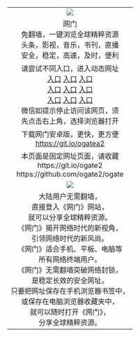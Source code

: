 <table>
  <tr>
    <td align=center><img src="https://cloud.githubusercontent.com/assets/11880933/13434984/f430fae2-e012-11e5-814f-c2df1e82b247.jpg" /></td>
  </tr>
  <tr>
    <td align=center>网门<br/>
      免翻墙，一键浏览全球精粹资源<br/>
      头条，影视，音乐，书刊，直播<br/>
      安全，稳定，高速，及时，便利<br/>
    </td>
  <tr>
    <td align=center>请尝试不同入口，进入动态网址<br/>
      <a href="https://s3.us-east-2.amazonaws.com/ogateo/show.htm?from=oGateg">入口</a>
      <a href="https://s3.eu-west-2.amazonaws.com/ogatel/show.htm?from=oGateg">入口</a>
      <a href="https://s3.ap-southeast-2.amazonaws.com/ogatey/show.htm?from=oGateg">入口</a><br/>
      <a href="https://s3.ap-northeast-2.amazonaws.com/ogates/show.htm?from=oGateg">入口</a>
      <a href="https://s3.eu-central-1.amazonaws.com/ogatef/show.htm?from=oGateg">入口</a>
      <a href="https://s3.ap-south-1.amazonaws.com/ogatem/show.htm?from=oGateg">入口</a><br/>
      <a href="https://s3-us-west-1.amazonaws.com/ogaten/show.htm?from=oGateg">入口</a>
      <a href="https://s3.ca-central-1.amazonaws.com/ogatec/show.htm?from=oGateg">入口</a>
      <a href="https://s3.ap-northeast-1.amazonaws.com/ogatet/show.htm?from=oGateg">入口</a><br/>
      微信如提示停止访问该网页，须<br/>
      先点击右上角，选择浏览器打开<br/>
    </td>
  </tr>
  <tr>
    <td align=center>
      下载网门安卓版，更快，更方便<br/><a href="https://raw.githubusercontent.com/oGate2/up/master/oGate.apk?raw=true">https://git.io/ogatea2</a><br/>
    </td>
  </tr>
  </tr>
    <tr>
    <td align=center>
      本页面是固定网址页面，请收藏<br/>
      https://git.io/ogate2<br/>
      https://github.com/ogate2/ogate<br/>
    </td>
  </tr>
  <tr>
    <td align=center><img src="https://raw.githubusercontent.com/oGate2/Up/master/oGate_640.jpg"/></td>
  </tr>
  <tr>
    <td align=center>
大陆用户无需翻墙，<br/>
直接登入《网门》网站，<br/>就可以分享全球精粹资源。<br/>
《网门》揭开网络时代的新视角，<br/>引领网络时代的新风尚。<br/>
《网门》适合手机、平板、电脑等<br/>所有网络终端用户。<br/>
《网门》无需翻墙突破网络封锁，<br/>是稳定长效的安全网址。<br/>
只要把网址保存在手机浏览器书签中，<br/>或保存在电脑浏览器收藏夹中，<br/>
就可以随时打开《网门》，<br/>
分享全球精粹资源。<br/></td>
  </tr>
</table>    

